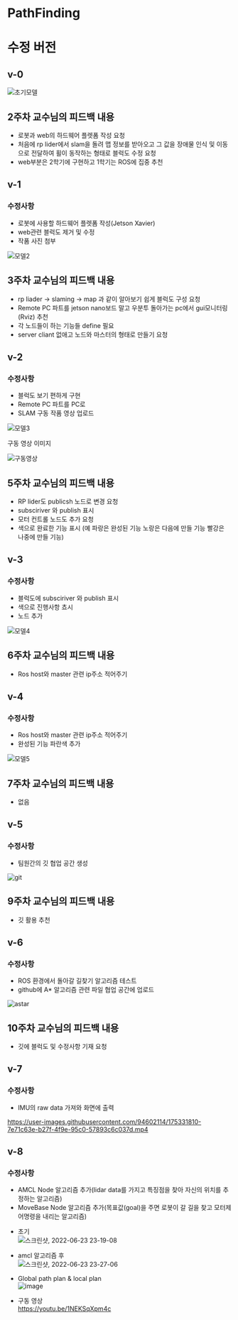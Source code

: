 #  PathFinding

# 수정  버전

## v-0

![초기모델](https://user-images.githubusercontent.com/86651809/168045285-6d0701d6-00d3-491a-9ba0-307cd29ebb0b.JPG)

## 2주차 교수님의 피드백 내용

* 로봇과 web의 하드웨어 플렛폼 작성 요청   
* 처음에 rp lider에서 slam을 돌려 맵 정보를 받아오고 그 값을 장애물 인식 및 이동으로 전달하여 휠이 동작하는 형태로 블럭도 수정 요청    
* web부분은 2학기에 구현하고 1학기는 ROS에 집중 추천   
    
    
    
    
## v-1

### 수정사항

* 로봇에 사용할 하드웨어 플렛폼 작성(Jetson Xavier)   
* web관련 블럭도 제거 및 수정   
* 작품 사진 첨부   

![모델2](https://user-images.githubusercontent.com/86651809/168053988-410f9912-c7b6-450a-a028-ebb65804f97e.JPG)

## 3주차 교수님의 피드백 내용

* rp liader -> slaming -> map 과 같이 알아보기 쉽게 블럭도 구성 요청   
* Remote PC 파트를 jetson nano보드 말고 우분투 돌아가는 pc에서 gui모니터링(Rviz) 추천   
* 각 노드들이 하는 기능들 define 필요    
* server cliant 없애고 노드와 마스터의 형태로 만들기 요청   
   
   
   
   
## v-2

### 수정사항

* 블럭도 보기 편하게 구현   
* Remote PC 파트를 PC로    
* SLAM 구동 작품 영상 업로드    

![모델3](https://user-images.githubusercontent.com/86651809/168058432-46b3e1d4-476b-4d52-9331-e786155999fe.JPG)

구동 영상 이미지

![구동영상](https://user-images.githubusercontent.com/86651809/168060073-2a84af30-0410-4837-ac42-2eb4aff65e9c.JPG)


## 5주차 교수님의 피드백 내용

* RP lider도 publicsh 노드로 변경 요청   
* subsciriver 와 publish 표시   
* 모터 컨트롤 노드도 추가 요청   
* 색으로 완료한 기능 표시 (예 파랑은 완성된 기능 노랑은 다음에 만들 기능 빨강은 나중에 만들 기능)   
   
   
   
   
## v-3

### 수정사항

* 블럭도에 subsciriver 와 publish 표시   
* 색으로 진행사항 쵸시   
* 노드 추가   

![모델4](https://user-images.githubusercontent.com/86651809/168063861-c345e8fc-1a88-454f-9cbf-a84cf0267ab7.JPG)

## 6주차 교수님의 피드백 내용

* Ros host와 master 관련 ip주소 적어주기
   
   
   
   
## v-4

### 수정사항

* Ros host와 master 관련 ip주소 적어주기   
* 완성된 기능 파란색 추가

![모델5](https://user-images.githubusercontent.com/86651809/168065864-6ffc0cc6-0cd4-4759-af1b-f0115c2b0b7f.JPG)

## 7주차 교수님의 피드백 내용

* 없음
   
   
   
   
## v-5

### 수정사항

* 팀원간의 깃 협업 공간 생성 

![git](https://user-images.githubusercontent.com/86651809/168180682-60dd5e6b-bf6b-4137-b0e2-9584c2f4d104.png)

## 9주차 교수님의 피드백 내용

* 깃 활용 추천
   
   
   
   
## v-6

### 수정사항

* ROS 환경에서 돌아갈 길찾기 알고리즘 테스트   
* github에 A* 알고리즘 관련 파일 협업 공간에 업로드

![astar](https://user-images.githubusercontent.com/86651809/168180958-9062496e-9b5b-4d4b-86d1-80e086d134af.png)


## 10주차 교수님의 피드백 내용

* 깃에 블럭도 및 수정사항 기재 요청


## v-7

### 수정사항

* IMU의 raw data 가져와 화면에 출력

https://user-images.githubusercontent.com/94602114/175331810-7e71c63e-b27f-4f9e-95c0-57893c6c037d.mp4


## v-8

### 수정사항

*  AMCL Node 알고리즘 추가(lidar data를 가지고 특징점을 찾아 자신의 위치를 추정하는 알고리즘)
*  MoveBase Node 알고리즘 추가(목표값(goal)을 주면 로봇이 갈 길을 찾고 모터제어명령을 내리는 알고리즘)

  - 초기  
![스크린샷, 2022-06-23 23-19-08](https://user-images.githubusercontent.com/94602114/175321758-4bb87b78-14c9-4028-9af3-bc452ef81cc8.png)
  - amcl 알고리즘 후  
![스크린샷, 2022-06-23 23-27-06](https://user-images.githubusercontent.com/94602114/175323423-8b2a0eca-ac7f-465e-9346-e68d694dab4e.png)

  - Global path plan & local plan  
![image](https://user-images.githubusercontent.com/94602114/175328295-d821cbb6-3c05-4afa-8392-278c6792a0a8.png)

 - 구동 영상  
 https://youtu.be/1NEKSqXpm4c
